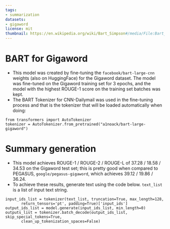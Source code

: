 ```yaml
---
tags:
- summarization
datasets:
- gigaword
license: mit
thumbnail: https://en.wikipedia.org/wiki/Bart_Simpson#/media/File:Bart_Simpson_200px.png
---
```

# BART for Gigaword
 - This model was created by fine-tuning the `facebook/bart-large-cnn` weights (also on HuggingFace) for the Gigaword dataset. The model was fine-tuned on the Gigaword training set for 3 epochs, and the model with the highest ROUGE-1 score on the training set batches was kept.
 - The BART Tokenizer for CNN-Dailymail was used in the fine-tuning process and that is the tokenizer that will be loaded automatically when doing:
```
from transformers import AutoTokenizer
tokenizer = AutoTokenizer.from_pretrained("a1noack/bart-large-gigaword")
```
# Summary generation
 - This model achieves ROUGE-1 / ROUGE-2 / ROUGE-L of 37.28 / 18.58 / 34.53 on the Gigaword test set; this is pretty good when compared to PEGASUS, `google/pegasus-gigaword`, which achieves 39.12 / 19.86 / 36.24.
 - To achieve these results, generate text using the code below. `text_list` is a list of input text string.
 ```
input_ids_list = tokenizer(text_list, truncation=True, max_length=128, 
        return_tensors='pt', padding=True)['input_ids']
output_ids_list = model.generate(input_ids_list, min_length=0)
outputs_list = tokenizer.batch_decode(output_ids_list, skip_special_tokens=True, 
        clean_up_tokenization_spaces=False)
```